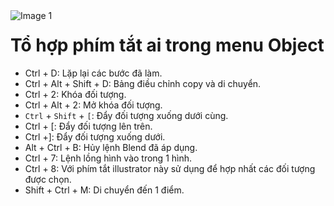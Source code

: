 <img src="https://count-viewer.vercel.app//api/blog/view?url=https://creatipath.github.io/illustrator-short/section5.html" alt="Image 1" style="float: left">

# Tổ hợp phím tắt ai trong menu Object
- Ctrl + D: Lặp lại các bước đã làm.
- Ctrl + Alt + Shift + D: Bảng điều chỉnh copy và di chuyển.
- Ctrl + 2: Khóa đối tượng.
- Ctrl + Alt + 2: Mở khóa đối tượng.
- `Ctrl` + `Shift` + `[`: Đẩy đối tượng xuống dưới cùng.
- Ctrl + [: Đẩy đối tượng lên trên.
- Ctrl +]: Đẩy đối tượng xuống dưới.
- Alt + Ctrl + B: Hủy lệnh Blend đã áp dụng.
- Ctrl + 7: Lệnh lồng hình vào trong 1 hình.
- Ctrl + 8: Với phím tắt illustrator này sử dụng để hợp nhất các đối tượng được chọn.
- Shift + Ctrl + M: Di chuyển đến 1 điểm.

